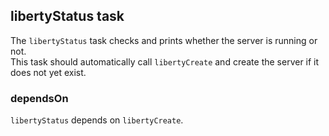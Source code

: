 ## libertyStatus task  
The `libertyStatus` task checks and prints whether the server is running or not.  
This task should automatically call `libertyCreate` and create the server if it does not yet exist.

### dependsOn
`libertyStatus` depends on `libertyCreate`.
